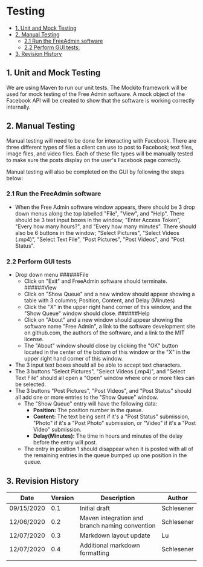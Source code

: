 # Testing

- [1. Unit and Mock Testing](#1-unit-and-mock-testing)
- [2. Manual Testing](#2-manual-testing)
  * [2.1 Run the FreeAdmin software](#21-run-the-freeadmin-software)
  * [2.2 Perform GUI tests:](#22-perform-gui-tests)
- [3. Revision History](#3-revision-history)

## 1. Unit and Mock Testing

We are using Maven to run our unit tests.  The Mockito framework will be used for mock testing of the 
Free Admin software.  A mock object of the Facebook API will be created to show that the software is
working correctly internally.

## 2. Manual Testing

Manual testing will need to be done for interacting with Facebook.  There are three different types of files
a client can use to post to Facebook; text files, image files, and video files.  Each of these file types 
will be manually tested to make sure the posts display on the user's Facebook page correctly.

Manual testing will also be completed on the GUI by following the steps below:

### 2.1 Run the FreeAdmin software
  - When the Free Admin software window appears, there should be 3 drop down menus along the top labelled "File", "View", and "Help".  There should be 3 text input boxes in the window; "Enter Access Token", "Every how many hours?", and "Every how many minutes".  There should also be 6 buttons in the window; "Select Pictures", "Select Videos (.mp4)", "Select Text File", "Post Pictures", "Post Videos", and "Post Status".
    
### 2.2 Perform GUI tests
  - Drop down menu
      ######File
      - Click on "Exit" and FreeAdmin software should terminate.
      ######View
      - Click on "Show Queue" and a new window should appear showing a table with 3 columns; Position, Content, and Delay (Minutes)
      - Click the "X" in the upper right hand corner of this window, and the "Show Queue" window should close.
      ######Help
      - Click on "About" and a new window should appear showing the software name "Free Admin", a link to the software development site on github.com, the authors of the software, and a link to the MIT license.
      - The "About" window should close by clicking the "OK" button located in the center of the bottom of this window or the "X" in the upper right hand corner of this window.
  - The 3 input text boxes should all be able to accept text characters.
  - The 3 buttons "Select Pictures", "Select Videos (.mp4)", and "Select Text File" should all open a "Open" window where one or more files can be selected.
  - The 3 buttons "Post Pictures", "Post Videos", and "Post Status" should all add one or more entries to the "Show Queue" window.
    - The "Show Queue" entry will have the following data:
      - **Position:** The position number in the queue.
      - **Content:** The text being sent if it's a "Post Status" submission, "Photo" if it's a "Post Photo" submission, or "Video" if it's a "Post Video" submission.
      - **Delay(Minutes):** The time in hours and minutes of the delay before the entry will post.
    - The entry in position 1 should disappear when it is posted with all of the remaining entries in the queue bumped up one position in the queue.
        
## 3. Revision History
| Date  | Version  | Description  | Author  |
| ------------ | ------------ | ------------ | ------------ |
| 09/15/2020  | 0.1  | Initial draft  | Schlesener  |
| 12/06/2020  | 0.2  | Maven integration and branch naming convention  | Schlesener  |
| 12/07/2020  | 0.3  | Markdown layout update  | Lu  |
| 12/07/2020  | 0.4  | Additional markdown formatting  | Schlesener  |
|    |  |   |   |

